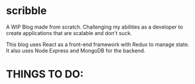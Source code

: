 # scribble

A WIP Blog made from scratch. Challenging my abilities as a developer to create applications that are scalable and don't suck. 

This blog uses React as a front-end framework with Redux to manage state. It also uses Node Express and MongoDB for the backend.


<h1>THINGS TO DO:</h1>


